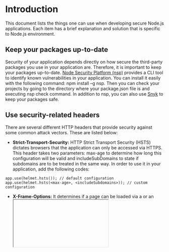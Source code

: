 # Introduction
This document lists the things one can use when developing secure Node.js applications. Each item has a brief explanation and solution that is specific to Node.js environment. 

 
## Keep your packages up-to-date
Security of your application depends directly on how secure the third-party packages you use in your application are.  Therefore, it is important to keep your packages up-to-date. [Node Security Platform (nsp)](https://github.com/nodesecurity/nsp) provides a CLI tool to identify known vulnerabilities in your application. You can install it easily with the following command: npm install –g nsp. Then you can check your projects by going to the directory where your package.json file is and executing nsp check command. In addition to nsp, you can also use [Snyk](https://snyk.io/) to keep your packages safe.

## Use security-related headers
There are several different HTTP headers that provide security against some common attack vectors. These are listed below:
* __Strict-Transport-Security:__ HTTP Strict Transport Security (HSTS) dictates browsers that the application can only be accessed via HTTPS. This header takes two parameters: max-age to determine how long this configuration will be valid and includeSubDomains to state if subdomains are to be treated in the same way. In order to use it in your application, add the following codes:
```
app.use(helmet.hsts()); // default configuration
app.use(helmet.hsts(<max-age>, <includeSubdomains>)); // custom configuration
```

* __X-Frame-Options:__ It determines if a page can be loaded via a <frame> or an <iframe> element. Allowing to do so may result in clickjacking attacks which aims to deceive users to click on something different than they perceive to be clicking on. This header has 3 directives: DENY to never allow framing, SAMEORIGIN to only allow framing within the same origin and ALLOW-FROM to only allow framing from specified URIs. These behaviors can be achieved with helmet module as follows:
```
app.use(hemlet.xframe()); // default behavior (DENY)
helmet.xframe(‘sameorigin’); // SAMEORIGIN
helmet.xframe(‘allow-from’, ‘http://alloweduri.com’); //ALLOW-FROM uri
```

* __X-XSS-Protection:__ This header enables browsers to stop loading pages when browsers detect reflected cross-site scripting attacks. In order to implement this header in your application, you can use the following code:
```
var xssFilter = require('x-xss-protection');
app.use(xssFilter());
```

* __X-Content-Type-Options:__ Even if the server sets a valid Content-Type header in the response, browsers may try to sniff the MIME type of the requested resource. This header is a way to stop this behavior and tell the browser not to change MIME types specified in Content-Type header. It can be configured in the following way:
```
app.use(helmet.noSniff());
```

* __Content-Security-Policy:__ Content Security Policy is developed to reduce the risk of attacks like XSS and Clickjacking. Basically, it allows content from a whitelist you decide. Other contents from different sources are not accepted if Content-Security-Policy headers are set correctly. It has several directives each of which prohibits loading specific type of a content. These are connect-src, font-src, frame-src, img-src, media-src, object-src, script-src, style-src and default-src. These can be assigned to self, none, unsafe-inline or unsafe-eval. You can implement these settings in your application as follows:
```
app.use(helmet.csp.policy({
	defaultPolicy: {
		“script-src”: [“’self’”],
		“img-src”: [“’self’”, “http://example.com”],
		“style-src”: [“’none’”]
	}
});
```

* __Cache-Control and Pragma:__ Cache-Control header can be used to prevent browsers from caching the given responses. It is desired for pages which contains sensitive information abouth either the user or the application. However, when implemented, it can raise serious performance issues. Therefore, the choice to use it or not should be considered thoroughly. It can be used easily by the following code:
```
app.use(helmet.noCache());
```
The above code sets Cache-Control, Surrogate-Control, Pragma and Expires headers accordingly.

* __x-Download-Options:__ This header prevents Internet Explorer from executing downloaded files in the site’s context. This is achieved with noopen directive. You can do so with the following piece of code:
```
app.use(helmet.ieNoOpen());
```

* __Expect-CT:__ Certificate Transparency is a new mechanism developed to fix some structural problems regarding current SSL infrastructure. It has three directives. Enforce directive dictates if the policy should be enforced or be used in report-only mode. Max-age directive specifies how long this setting will be valid. Report-uri directive specifies where the browser should send invalid CT information reports. These can be implemented in your application as follows:
```
var expectCt = require(‘expect-ct’);
app.use(expectCt({ maxAge: 123 }));
app.use(expectCt({ enforce: true, maxAge: 123 }));
app.use(expectCt({ enforce: true, maxAge: 123, reportUri: ‘http://example.com’}));
```

* __Public-Key-Pins:__ This header increases the security of HTTPS. With this header, a specific cryptographic public key is associated with a specific web server. If the server does not use the pinned keys in future, the browser regards the responses as illegitimate. It has 2 optional (reportUri, includeSubDomains) and 2 required (pin-sha256, max-age) directives. These can be used as follows:
```
app.use(helmet.hpkp({
	maxAge: 123,
	sha256s: [‘Ab3Ef123=’, ‘ZyxawuV45=’],
	reportUri: ‘http://example.com’,
	includeSubDomains: true
}));
```

* __X-Powered-By:__ X-Powered-By header is used to inform what technology is used in the server side. This is an unnecessary header causing information leakage, so it should be removed from your application. To do so, you can use the hidePoweredBy as follows:
```
app.use(helmet.hidePoweredBy());
```

Also you can lie about the technologies used with this header. For example, even if your application does not use PHP, you can set X-Powered-By header to seem so. 
```
app.use(helmet.hidePoweredBy({ setTo: ‘PHP 4.2.0’ }));
```

## Take precautions against brute-forcing
Brute-forcing is a common threat to all web applications. Attackers can use brute-forcing as a password guessing attack to obtain account passwords. Therefore, application developers should take precautions against brute-force attacks especially in login pages.  Node.js has several modules available for this purpose. Here is the express-bouncer module and its simple usage:
```
var bouncer = require(‘express-bouncer’);
bouncer.whitelist.push(‘127.0.0.1’); // whitelist an IP address
// give a custom error message
bouncer.blocked = function (req, res, next, remaining) {
  res.send(429, “Too many requests have been made. Please wait “ + remaining/1000 + “ seconds.”);
};
// route to protect
app.post(“/login”, bouncer.block, function(req, res) {
  if (LoginFailed){  }
	else {
	  bouncer.reset( req );
	}
});
```

Apart from express-bouncer modules, there are several other modules that aims to mitigate brute-forcing. Ratelimiter and express-brute are examples of these modules. 
CAPTCHA usage is also another common mechanism used against brute-forcing. There are modules developed for Node.js CAPTCHAs. A common module used in Node.js applications is svg-captcha. It can be used as follows:
```
var svgCaptcha = require(‘svg-captcha’);
app.get(‘/captcha’, function (req, res) {
  var captcha = svgCaptcha.create();
	req.session.captcha = captcha.text;
	res.type(‘svg’);
	res.status(200).send(captcha.data);
});
```

Also, account lockout is a recommended solution to keep attackers away from your valid users. Account lockout is possible with many modules like mongoose. You can see this blog post (http://devsmash.com/blog/implementing-max-login-attempts-with-mongoose) to see how account locking is implemented in mongoose.

## Set cookie flags appropriately
Generally, session information is sent over cookies in web applications. However, the usage of cookies can eliminate some attack vectors related to session management. There are some flags that can be set for each cookie. For session cookies, httpOnly, Secure and SameSite flags are very important. httpOnly flag prevents the cookie from being accessed by client-side JavaScript. This is an effective counter-measure for XSS attacks. Secure flag lets the cookie to be sent only if the communication is over HTTPS. SameSite flag can prevent cookies from being sent in cross-site requests which helps protect against Cross-Site Request Forgery (CSRF) attacks. Apart from these, there are other flags like domain, path and expires. Setting these flags appropriately is encouraged, but they are mostly related to cookie scope not the cookie security. Sample usage of these flags is given in the following example:
```
var session = require(‘express-session’);
app.use(session({
	secret: ‘your-secret-key’,
	key: ‘cookineName’,
	cookie: { secure: true, httpOnly: true, path: ‘/user’, sameSite: true }
}));
```

## Use CSRF tokens
Cross-Site Request Forgery (CSRF) aims to perform authorized actions on behalf of an authenticated user, while the user is unaware of this action. CSRF attacks are generally performed for state-changing requests like password change, adding users or placing orders. Csurf is an express middleware that can be used to mitigate CSRF attacks. It can be used as follows:
```
var csrf = require(‘csurf’);
csrfProtection = csrf({ cookie: true });
app.get(‘/form’, csrfProtection, function(req, res) {
	res.render(‘send’, { csrfToken: req.csrfToken() })
})
app.post(‘/process’, parseForm, csrfProtection, function(req, res) {
	res.send(‘data is being processed’);
});
```
After writing this code, you also need to add csrfToken to your HTML form, which can be easily done as follows:
```
<input type=”hidden” name=”_csrf” value=”{{ csrfToken }}”>
```

## Do not use dangerous functions
There are some JavaScript functions that are too dangerous to use. To the fullest possible extent, use of such functions and modules should be avoided. The first example is the eval() function. This function takes a string argument and executes it as any other JavaScript source code. This behavior inherently leads to remote code execution vulnerability. Similarly, calls to child_process.exec are also very dangerous. This function acts as a bash interpreter and sends its arguments to /bin/sh. By injecting input to this function, attackers can execute arbitrary commands on the server. Therefore, its use is highly discouraged.
In addition to these functions, there are some modules that require special attention when being used. As an example, fs module handles filesystem operations. However, if improperly sanitized user input is fed into this module, your server’s content can be tampered. Similarly, vm module provides APIs for compiling and running code within V8 Virtual Machine contexts. Since it can perform dangerous actions by nature, it should be used within a sandbox.

## Stay away from evil regexes
Denial of Service (DoS) attack aims to make one or more of an application’s resources or services unavailable for its legitimate users. Some Regular Expression (Regex) implementations cause extreme situations that makes the application very slow. Attackers can use such regex implementations to cause application to get into these extreme situations and hang for a long time.  Such regexes are called evil if application can be stuck on crafted input.  Generally, these regexes are exploited by grouping with repetition and alternation with overlapping. (a+)+, (a|a?)+ are some examples of evil regexes. Fortunately, there is a Node.js module that can be used to check if a specific regex is evil or not. However, as it is stated in the module’s Github page, you cannot “be absolutely sure that this module will catch all exponential-time cases”. Its usage is as simple as follows:
```
node safe.js <regex>
node safe.js '(x+x+)+y'
```

## Remove unnecessary routes
A web application should not contain any page that is not used by users. Leaving such pages on the website can bring advantage to attackers. Such pages may increase the attack surface of the application. This principle is also valid for Node.js applications. All unused API routes should be disabled in Node.js applications. This occurs especially in frameworks like Sails and Feathers, as they automatically generate REST API endpoints. For example, in Sails, if a URL does not match a custom route, it may match one of the automatic routes and still generate a response. This situation may lead to results ranging from information leakage to arbitrary command execution. Therefore, before using such frameworks and modules, it is important to know the routes they automatically generate and remove or disable these routes. 

## Check authorization at each step
Authentication does not suffice to say an application is secure. Malicious users can still go through authentication and perform malicious activities in the application. In every application, principle of least privilege should be followed and regarding roles and users must be determined. Each user role should have access to the resources they must use. For your Node.js applications, you can use acl module to provide ACL (access control list) implementation. With this module, you can create roles and assign users to these roles.

## Do not block the event loop
Node.js is very different from common application platforms that use threads. Node.js has a single-thread event-driven architecture. By means of this architecture, throughput becomes high and programming model becomes simpler. Node.js is implemented around a non-blocking I/O event loop. With this event loop, there is no waiting on I/O or context switching. The event loop looks for events and dispatches them to handler functions. Because of this, when CPU intensive JavaScript operations are done, the event loop waits for them to finish. This is why such operations are called blocking. To overcome this problem, Node.js allows assigning callbacks to IO-blocked events. This way, the main application is not blocked and callbacks run asynchronously. Therefore, as a general principle, all blocking operations should be done asynchronously so that the event loop is not blocked. 

Even if you perform blocking operations asynchronously, it is still possible that your application may not serve as expected. This happens if there is a code outside the callback which relies on the code within the callback to run first. For example, consider the following code:
```
const fs = require(‘fs’);
fs.readFile(‘/file.txt’, (err, data) => {
  // perform actions on file content
});
fs.unlinkSync(‘/file.txt’);
```

In the above example, unlinkSync function may run before the callback, which will delete the file before the desired actions on the file content is done. Such race conditions can also impact the security of your application. An example would be a scenario where authentication is performed in callback and authenticated actions are run synchronously. In order to eliminate such race conditions, you can write all operations that rely on each other in a single non-blocking function. By doing so, you can guarantee that all operations are executed in the correct order.

## Prevent HTTP Parameter Pollution
HTTP Parameter Pollution(HPP) is an attack in which attackers send multiple HTTP parameters with the same name and this causes your application to interpret them in an unpredictable way. When multiple parameter values are sent, Express populates them in an array. In order to solve this issue, you can use hpp module. This module puts array parameters in req.query and/or req.body aside and just selects the last parameter value. You can use it as follows:
```
var hpp = require('hpp');
app.use(hpp());
```

## Prefer certified modules
Security of a Node.js application depends on security of packages it makes use of. Therefore, packages should be chosen after a careful inspection. Because, a vulnerability in one of these packages may make your application open to any attacker. In order to use packages securely, you first need to know which packages you need to use and see if there is other packages installed apart from them. You should do this periodically, since your code changes in time and that may make some previously required packages unnecessary. Also it is important to check if the package you are about to use is commonly used within Node.js developers. If a package is preferred by most developers, chance to find a security whole in the package and fix it also increases. You can use the download rate of packages, which can be seen using npm-stat.com, to decide whether to use them or not. Another indication for a good package candidate is the last time it was updated. The more often a package is updated, the more secure it becomes.  
A better way to ensure security of your packages is to use certified modules. [NodeSource](https://nodesource.com/products/certified-modules) provides packages that are monitored for security vulnerabilities. It provides a trust score for each package. This can be a good strategy when choosing third-party packages.

## Run security linters periodically
When developing code, keeping all security tips in mind can be really difficult. Also keeping all team members obey these rules is nearly impossible. This is why there are Static Analysis Security Testing (SAST) tools. These tools do not execute your code, but they simply look for patterns that can contain security risks. As JavaScript is a dynamic and loosely-typed language, linting tools are really essential in the software development life cycle. These tools should be run periodically and the findings should be audited. Another advantage of these tools is the feature that you can add custom rules for patterns that you may see dangerous. [ESLint](https://eslint.org/) and [JSHint](http://jshint.com/) are commonly used SAST tools for JavaScript linting.

## Use flat Promise chains
Asynchronous callback functions are one of the strongest features of Node.js. However, increasing layers of nesting within callback functions can become a problem. Any multistage process can become nested 10 or more levels deep. This problem is called as Pyramid of Doom or Callback Hell. In such a code, the errors and results get lost within the callback. Promises are a good way to write asynchronous code without getting into nested pyramids. Promises provide top-down execution while being asynchronous by delivering errors and results to next .then function. Another advantage of Promises is the way Promises handle the errors. If an error occurs in a Promise class, it skips over the .then functions and invokes the first .catch function it finds. This way Promises bring a higher assurance of capturing and handling errors. As a principle, you can make all your asynchronous code(apart from emitters) return promises. However, it should be noted that Promise calls can also become a pyramid. In order to completely stay away from callback hells, flat Promise chains should be used. If the module you are using does not support Promises, you can convert base object to a Promise by using Promise.promisifyAll() function. 

## Return sanitized user objects
Information about the users of an application is among the most critical information about the application. Therefore, user information should be stored on a different database. User tables generally include fields like id, username, full name, email address, birth date, credit card number and in some cases social security numbers. Therefore, when querying and using user objects, you need to return only needed fields as it may be vulnerable to personal information disclosure. This is also correct for other objects stored on the database. If you just need a certain field of an object, you should never return it with all of its fields. As an example you can use a function like the following whenever you need to get information on a user. By doing so, you can only return the fields that are needed for your specific operation. In other words, if you only need to list names of the users available, you are not returning their email addresses or credit card numbers in addition to their full names. 
```
exports.sanitizeUser = function(user) {
  return {
    id: user.id,
    username: user.username,
    fullName: user.fullName
  };
};
```

## Set request size limits
Buffering and parsing of request bodies can be cumbersome for the server. If there is no limit on the size of requests, attackers can send request with large request bodies so that they can exhaust server memory or fill disk space. However, fixing a request size limit for all requests may not be the correct behavior, since some requests like those for uploading a file to the server have more content to carry on the request body. Also, input with a JSON type is more dangerous than a multipart input, since parsing JSON is a blocking operation. Therefore, you should set request size limits for different content types. You can accomplish this very easily with express middlewares as follows:
```
app.use(express.urlencoded({ limit: “1kb” }));
app.use(express.json({ limit: “1kb” }));
app.use(express.multipart({ limit:”10mb” }));
app.use(express.limit(“5kb”)); // this will be valid for every other content type
```

## Use strict mode
JavaScript has some unsafe features that lies within the language itself. In order to remove these features, ES5 included a strict mode for developers. With this mode, errors that were silent previously are thrown. It also restricted optimizations for JavaScript engines. With strict mode, previously accepted bad syntax causes real errors. use "use strict". Because of these improvements, you should always use strict mode in your application. In order to enable strict mode, you just need to write _‘use strict’;_ on top of your code.

## Use object property descriptors
Object properties include 3 hidden attributes: writable (if false, property value cannot be changed), enumerable (if false, property cannot be used in for loops) and configurable (if false, property cannot be deleted). When defining an object property through assignment, these three hidden attributes are set to true by default. These properties can be set as follows:
```
var o = {};
Object.defineProperty(o, “a”, {
	writable: true,
	enumerable: true,
	configurable: true,
	value: “A”
});
```

Apart from these, there are some special functions for object attributes. Object.preventExtensions() prevents new properties from being added to the object.

## Handle errors in asynchronous calls
Errors that occur within asynchronous callbacks can be easily forgettable. Therefore, as a general principle first argument to the asynchronous calls should be an Error object. Also, express routes handle errors itself, but it should be always remembered that errors occurred in asynchronous calls made within express routes are not handled, unless an Error object is sent as a first argument. 
Errors in these callbacks can be propagated as many times as possible. Each callback that the error has been propagated to can ignore, handle or propagate the error.

## Listen to errors when using EventEmitter
When using EventEmitter, errors can occur anywhere in the event chain. Normally, if an error occurs in an EventEmitter object, an error event with an Error object as its argument is called. However, if there are no attached listeners to that error event, the Error object that is sent as argument is thrown and becomes an uncaught exception. In short, if you do not handle errors within an EventEmitter object properly, these unhandled errors may crash your application. Therefore, you should always listen to error events when using EventEmitter objects.
```
var events = require(‘events’);
var myEventEmitter = function(){
	events.EventEmitter.call(this);
}
require(‘util’).inherits(myEventEmitter, events.EventEmitter);
myEventEmitter.prototype.someFunction = function(param1, param2) {
	//in case of an error
	this.emit(‘error’, err);	
}
var emitter = new myEventEmitter();
emitter.on(‘error’, function(err){
	//Perform necessary error handling here
});
```

## Handle uncaughtException
Node.js behavior for uncaught exceptions is to print current stack trace and then terminate the thread. However, Node.js allows customization of this behavior. It provides a global object named process which is available to all Node.js applications. It is an EventEmitter object  and in case of an uncaught exception, “uncaughtException” event gets emitted and it is brought up to the main event loop. In order to provide a custom behavior for uncaught exceptions, you can bind to this event. However, resuming the application after such an uncaught exception can lead to further problems. Therefore, if you do not want to miss any uncaught exception, you should bind to uncaughtException event and cleanup any allocated resources like file descriptors, handles and similar before shutting down the process. Resuming the application is strongly discouraged as the application will be in an unknown state.
```
process.on(“uncaughtException”, function(err) {
	// clean up allocated resources
  // log necessary error details to log files
	process.exit(); // exit the process to avoid unknown state
});
```

## Monitor the event loop
When your application server is under heavy network traffic, it may not be able to serve its users. This is essentially a type of Denial of Service (DoS) attack. Toobusy module allows you to monitor the event loop. It keeps track of lags and when it goes beyond a certain threshold, this module can indicate your server is too busy. In that case, you can stop processing incoming requests and send them 503 Server Too Busy message so that your application stay responsive. Sample use of toobusy module is shown here:
```
var toobusy = require(‘toobusy’);
var express = require(‘express’);
var app = express();
app.use(function(req, res, next) {
	if (toobusy()) {
		// log if you see necessary
		res.send(503, “Server Too Busy”);
	} else {
		next();
	}
});
```

## Use gzip compression
Gzip compressing can significantly decrease the size of the response body and thus it can enhance the speed and performance of your application. In order to use gzip compression in your application, you can use the following code: 
```
var compression = require(‘compression’);
var express = require(‘express’);
var app = express();
app.use(compression());
```

## Perform application activity logging
Logging application activity is an encouraged good practice. It makes it easier to debug any errors encountered during application runtime. It is also useful for security concerns, since it can be used during incident response. Also, these logs can be used to feed Intrusion Detection/Prevention Systems (IDS/IPS). In Node.js, there are some modules like Winston or Bunyan to perform application activity logging. These modules enable streaming and querying logs. Also, they provide a way to handle uncaught exceptions. With the following code, you can log application activities in both console and a desired log file.
```
var logger = new (Winston.Logger) ({
	transports: [
		new (winston.transports.Console)(),
		new (winston.transports.File)({ filename: ‘application.log’ })
	],
	level: ‘verbose’
});
```

Also, you can provide different transports so that you can save errors to a separate log file and general application logs to a different log file. 

## Perform input validation
Input validation is a crucial part of application security. Input validation failures can results in many different types of application attacks. These include SQL Injection, Cross-Site Scripting, Command Injection, Local/Remote File Inclusion, Denial of Service, Directory Traversal, LDAP Injection and many other injection attacks. In order to avoid these attacks, input to your application should be sanitized first. The best input validation technique is to use a white list of accepted inputs. However, if this is not possible, input should be first checked against expected input scheme and dangerous inputs should be escaped. In order to ease input validation in Node.js applications, there are some modules like validator and mongo-express-sanitize. 

## Adhere to general application security principles
This list has mainly focused on issues that are common in Node.js applications. Also, recommendations against these issues are given specific to Node.js environment. Apart from these, there are general principles that apply to web applications regardless of technologies used in application server. You should also keep those principles in mind while developing your applications. A very good reference document on these principles is developed and maintained by OWASP. You can always refer to [OWASP Web Application Security Testing Cheat Sheet](https://www.owasp.org/index.php/Web_Application_Security_Testing_Cheat_Sheet) to learn about vulnerabilities that exist in web applications and the ways to resolve these vulnerabilities.
